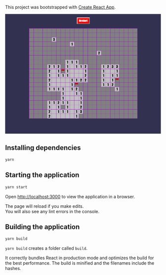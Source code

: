 This project was bootstrapped with [Create React App](https://github.com/facebook/create-react-app).

<img src="preview.png">

## Installing dependencies

```bash
yarn
```

## Starting the application

```bash
yarn start
```

Open [http://localhost:3000](http://localhost:3000) to view the application in a browser.

The page will reload if you make edits.  
You will also see any lint errors in the console.

## Building the application

```bash
yarn build
```

`yarn build` creates a folder called `build`.  

It correctly bundles React in production mode and optimizes the build for the best performance.
The build is minified and the filenames include the hashes.
